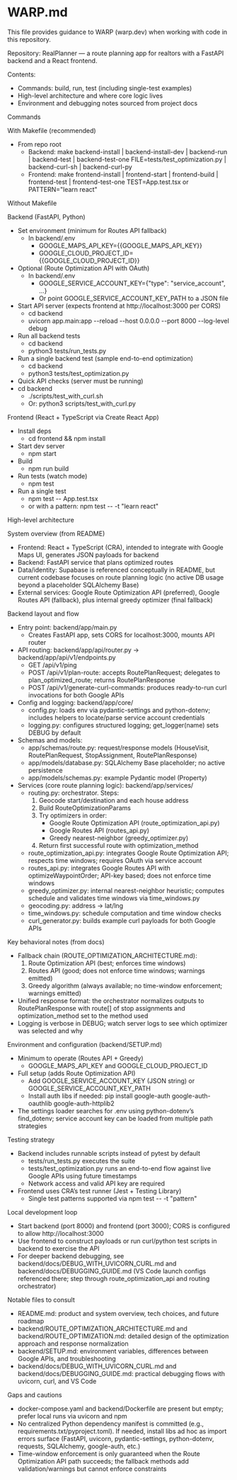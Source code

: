 # WARP.md

This file provides guidance to WARP (warp.dev) when working with code in this repository.

Repository: RealPlanner — a route planning app for realtors with a FastAPI backend and a React frontend.

Contents:
- Commands: build, run, test (including single-test examples)
- High-level architecture and where core logic lives
- Environment and debugging notes sourced from project docs

Commands

With Makefile (recommended)
- From repo root
  - Backend: make backend-install | backend-install-dev | backend-run | backend-test | backend-test-one FILE=tests/test_optimization.py | backend-curl-sh | backend-curl-py
  - Frontend: make frontend-install | frontend-start | frontend-build | frontend-test | frontend-test-one TEST=App.test.tsx or PATTERN="learn react"

Without Makefile

Backend (FastAPI, Python)
- Set environment (minimum for Routes API fallback)
  - In backend/.env
    - GOOGLE_MAPS_API_KEY={{GOOGLE_MAPS_API_KEY}}
    - GOOGLE_CLOUD_PROJECT_ID={{GOOGLE_CLOUD_PROJECT_ID}}
- Optional (Route Optimization API with OAuth)
  - In backend/.env
    - GOOGLE_SERVICE_ACCOUNT_KEY={"type": "service_account", ...}
    - Or point GOOGLE_SERVICE_ACCOUNT_KEY_PATH to a JSON file
- Start API server (expects frontend at http://localhost:3000 per CORS)
  - cd backend
  - uvicorn app.main:app --reload --host 0.0.0.0 --port 8000 --log-level debug
- Run all backend tests
  - cd backend
  - python3 tests/run_tests.py
- Run a single backend test (sample end-to-end optimization)
  - cd backend
  - python3 tests/test_optimization.py
- Quick API checks (server must be running)
- cd backend
  - ./scripts/test_with_curl.sh
  - Or: python3 scripts/test_with_curl.py

Frontend (React + TypeScript via Create React App)
- Install deps
  - cd frontend && npm install
- Start dev server
  - npm start
- Build
  - npm run build
- Run tests (watch mode)
  - npm test
- Run a single test
  - npm test -- App.test.tsx
  - or with a pattern: npm test -- -t "learn react"

High-level architecture

System overview (from README)
- Frontend: React + TypeScript (CRA), intended to integrate with Google Maps UI, generates JSON payloads for backend
- Backend: FastAPI service that plans optimized routes
- Data/identity: Supabase is referenced conceptually in README, but current codebase focuses on route planning logic (no active DB usage beyond a placeholder SQLAlchemy Base)
- External services: Google Route Optimization API (preferred), Google Routes API (fallback), plus internal greedy optimizer (final fallback)

Backend layout and flow
- Entry point: backend/app/main.py
  - Creates FastAPI app, sets CORS for localhost:3000, mounts API router
- API routing: backend/app/api/router.py → backend/app/api/v1/endpoints.py
  - GET /api/v1/ping
  - POST /api/v1/plan-route: accepts RoutePlanRequest; delegates to plan_optimized_route; returns RoutePlanResponse
  - POST /api/v1/generate-curl-commands: produces ready-to-run curl invocations for both Google APIs
- Config and logging: backend/app/core/
  - config.py: loads env via pydantic-settings and python-dotenv; includes helpers to locate/parse service account credentials
  - logging.py: configures structured logging; get_logger(name) sets DEBUG by default
- Schemas and models:
  - app/schemas/route.py: request/response models (HouseVisit, RoutePlanRequest, StopAssignment, RoutePlanResponse)
  - app/models/database.py: SQLAlchemy Base placeholder; no active persistence
  - app/models/schemas.py: example Pydantic model (Property)
- Services (core route planning logic): backend/app/services/
  - routing.py: orchestrator. Steps:
    1) Geocode start/destination and each house address
    2) Build RouteOptimizationParams
    3) Try optimizers in order:
       - Google Route Optimization API (route_optimization_api.py)
       - Google Routes API (routes_api.py)
       - Greedy nearest-neighbor (greedy_optimizer.py)
    4) Return first successful route with optimization_method
  - route_optimization_api.py: integrates Google Route Optimization API; respects time windows; requires OAuth via service account
  - routes_api.py: integrates Google Routes API with optimizeWaypointOrder; API-key based; does not enforce time windows
  - greedy_optimizer.py: internal nearest-neighbor heuristic; computes schedule and validates time windows via time_windows.py
  - geocoding.py: address → lat/lng
  - time_windows.py: schedule computation and time window checks
  - curl_generator.py: builds example curl payloads for both Google APIs

Key behavioral notes (from docs)
- Fallback chain (ROUTE_OPTIMIZATION_ARCHITECTURE.md):
  1) Route Optimization API (best; enforces time windows)
  2) Routes API (good; does not enforce time windows; warnings emitted)
  3) Greedy algorithm (always available; no time-window enforcement; warnings emitted)
- Unified response format: the orchestrator normalizes outputs to RoutePlanResponse with route[] of stop assignments and optimization_method set to the method used
- Logging is verbose in DEBUG; watch server logs to see which optimizer was selected and why

Environment and configuration (backend/SETUP.md)
- Minimum to operate (Routes API + Greedy)
  - GOOGLE_MAPS_API_KEY and GOOGLE_CLOUD_PROJECT_ID
- Full setup (adds Route Optimization API)
  - Add GOOGLE_SERVICE_ACCOUNT_KEY (JSON string) or GOOGLE_SERVICE_ACCOUNT_KEY_PATH
  - Install auth libs if needed: pip install google-auth google-auth-oauthlib google-auth-httplib2
- The settings loader searches for .env using python-dotenv’s find_dotenv; service account key can be loaded from multiple path strategies

Testing strategy
- Backend includes runnable scripts instead of pytest by default
  - tests/run_tests.py executes the suite
  - tests/test_optimization.py runs an end-to-end flow against live Google APIs using future timestamps
  - Network access and valid API key are required
- Frontend uses CRA’s test runner (Jest + Testing Library)
  - Single test patterns supported via npm test -- -t "pattern"

Local development loop
- Start backend (port 8000) and frontend (port 3000); CORS is configured to allow http://localhost:3000
- Use frontend to construct payloads or run curl/python test scripts in backend to exercise the API
- For deeper backend debugging, see backend/docs/DEBUG_WITH_UVICORN_CURL.md and backend/docs/DEBUGGING_GUIDE.md (VS Code launch configs referenced there; step through route_optimization_api and routing orchestrator)

Notable files to consult
- README.md: product and system overview, tech choices, and future roadmap
- backend/ROUTE_OPTIMIZATION_ARCHITECTURE.md and backend/ROUTE_OPTIMIZATION.md: detailed design of the optimization approach and response normalization
- backend/SETUP.md: environment variables, differences between Google APIs, and troubleshooting
- backend/docs/DEBUG_WITH_UVICORN_CURL.md and backend/docs/DEBUGGING_GUIDE.md: practical debugging flows with uvicorn, curl, and VS Code

Gaps and cautions
- docker-compose.yaml and backend/Dockerfile are present but empty; prefer local runs via uvicorn and npm
- No centralized Python dependency manifest is committed (e.g., requirements.txt/pyproject.toml). If needed, install libs ad hoc as import errors surface (FastAPI, uvicorn, pydantic-settings, python-dotenv, requests, SQLAlchemy, google-auth, etc.)
- Time-window enforcement is only guaranteed when the Route Optimization API path succeeds; the fallback methods add validation/warnings but cannot enforce constraints

